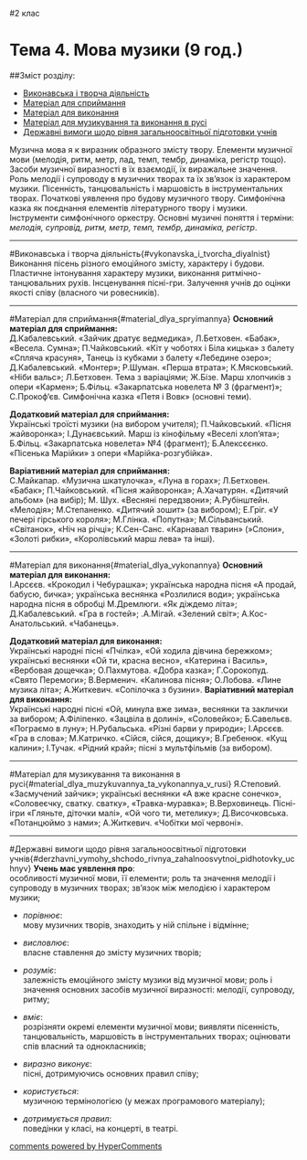 <div id="hypercomments_widget" class="js-hypercomments-widget invisible"></div>

#2 клас 

Тема 4.  Мова музики  (9 год.)
============================================= 

##Зміст розділу:

*	[Виконавська і творча діяльність](#vykonavska_i_tvorcha_diyalnist)
*	[Матеріал для сприймання](#material_dlya_spryimannya)
*	[Матеріал для  виконання](#material_dlya_vykonannya)
*	[Матеріал для музикування та виконання в русі](#material_dlya_muzykuvannya_ta_vykonannya_v_rusi)
*	[Державні вимоги щодо рівня загальноосвітньої підготовки учнів](#derzhavni_vymohy_shchodo_rivnya_zahalnoosvytnoi_pidhotovky_uchnyv)


Музична мова я к виразник образного змісту твору. Елементи музичної мови (мелодія, ритм, метр, лад, темп, тембр, динаміка, регістр тощо). Засоби музичної виразності в їх взаємодії, їх виражальне значення. Роль мелодії і супроводу в музичних творах та їх зв’язок із характером музики. Пісенність, танцювальність і маршовість в інструментальних  творах. Початкові уявлення про будову музичного твору. Симфонічна казка як поєднання елементів літературного твору і музики. Інструменти симфонічного оркестру. Основні музичні поняття і терміни: *мелодія, супровід, ритм, метр, темп, тембр, динаміка, регістр*.
<hr>

#Виконавська і творча діяльність{#vykonavska_i_tvorcha_diyalnist}
Виконання пісень різного емоційного змісту, характеру і будови. Пластичне інтонування характеру музики, виконання ритмічно-танцювальних рухів. Інсценування пісні-гри. Залучення учнів до оцінки якості співу (власного чи ровесників). 
<hr>

#Матеріал для сприймання{#material_dlya_spryimannya}
**Основний матеріал для сприймання:**<br>Д.Кабалевський. «Зайчик дратує ведмедика»,   Л.Бетховен. «Бабак», «Весела. Сумна»; П.Чайковський. «Кіт у чоботях і Біла кицька» з балету «Спляча красуня», Танець із кубками з балету «Лебедине озеро»; Д.Кабалевський. «Монтер»; Р.Шуман. «Перша втрата»; К.Мясковський. «Ніби вальс»; Л.Бетховен. Тема з варіаціями; Ж.Бізе. Марш хлопчиків з опери «Кармен»; Б.Фільц. «Закарпатська новелета № 3 (фрагмент)»; С.Прокоф‘єв. Симфонічна казка «Петя і Вовк» (основні  теми). 

**Додатковий матеріал для сприймання:**<br>Українські троїсті музики (на вибором учителя); П.Чайковський. «Пісня жайворонка»; І.Дунаєвський. Марш із кінофільму «Веселі хлоп’ята»; Б.Фільц. «Закарпатська новелета» №4 (фрагмент); Б.Алексєєнко. «Пісенька Марійки» з опери «Марійка-розгубійка». 

**Варіативний матеріал для сприймання:**<br>С.Майкапар. «Музична шкатулочка», «Луна в горах»; Л.Бетховен. «Бабак»; П.Чайковський. «Пісня жайворонка»; А.Хачатурян. «Дитячий альбом» (на вибір); М. Шух. «Весняні передзвони»; А.Рубінштейн. «Мелодія»; М.Степаненко. «Дитячий зошит» (за вибором);  Е.Гріг. «У печері гірського короля»; М.Глінка. «Попутна»; М.Сільванський. «Світанок», «Ніч на річці»; К.Сен-Санс. «Карнавал тварин» (»Слони», «Золоті рибки», «Королівський марш лева» та інші). 
<hr>

#Матеріал для  виконання{#material_dlya_vykonannya}
**Основний матеріал для виконання:**<br>І.Арсєєв. «Крокодил і Чебурашка»; українська народна пісня «А продай, бабусю, бичка»; українська веснянка «Розлилися води»; українська народна пісня в обробці М.Дремлюги. «Як діждемо літа»; Д.Кабалевський. «Гра в гостей»; .А.Мігай. «Зелений світ»; А.Кос-Анатольський. «Чабанець». 

**Додатковий матеріал для виконання:**<br>Українські народні пісні «Пчілка», «Ой ходила дівчина бережком»; українські веснянки «Ой ти, красна весно», «Катерина і Василь», «Вербовая дощечка»;   О.Пахмутова. «Добра казка»; Г.Сорокопуд. «Свято Перемоги»; В.Верменич. «Калинова  пісня»; О.Лобова. «Лине музика літа»; А.Житкевич. «Сопілочка з бузини». 
**Варіативний матеріал для виконання:**<br>Українські народні пісні «Ой, минула вже зима», веснянки та заклички за вибором; А.Філіпенко. «Зацвіла в долині», «Соловейко»; Б.Савельєв. «Пограємо в луну»; Н.Рубальська. «Різні барви у природи»; І.Арсєєв. «Гра в слова»; М.Катричко. «Сійся, сійся, дощику»; В.Гребенюк. «Кущ калини»; І.Тучак. «Рідний край»; пісні з мультфільмів (за вибором). 
<hr>

#Матеріал для музикування  та  виконання в русі{#material_dlya_muzykuvannya_ta_vykonannya_v_rusi}
Я.Степовий. «Засмучений зайчик»; українські веснянки «А вже красне сонечко», «Соловеєчку, сватку. сватку», «Травка-муравка»; В.Верховинець. Пісні-ігри «Гляньте, діточки малі», «Ой чого ти, метелику»;  Д.Височковська. «Потанцюймо з нами»; А.Житкевич. «Чобітки мої червоні».
<hr>

#Державні вимоги  щодо рівня загальноосвітньої підготовки учнів{#derzhavni_vymohy_shchodo_rivnya_zahalnoosvytnoi_pidhotovky_uchnyv}
**Учень має уявлення про**:<br>особливості музичної мови, її елементи; роль та значення мелодії і супроводу в музичних творах; зв’язок між мелодією і характером музики;

*	*порівнює*:<br>мову музичних творів, знаходить у ній спільне і відмінне;

*	*висловлює*:<br>власне ставлення до змісту музичних творів;

*	*розуміє*:<br>залежність емоційного змісту музики від музичної мови;
роль і значення основних засобів  музичної виразності: мелодії, супроводу, ритму;

*	*вміє*:<br>розрізняти окремі елементи музичної мови; виявляти пісенність, танцювальність, маршовість в інструментальних творах; оцінювати спів власний  та однокласників;

*	*виразно виконує*:<br>пісні, дотримуючись основних правил співу;

*	*користується*:<br>музичною термінологією (у межах програмового матеріалу);

*	*дотримується  правил*:<br>поведінки у класі, на концерті, в театрі.



<div class="js-hypercomments-container">
    <a href="http://hypercomments.com" class="hc-link" title="comments widget">comments powered by HyperComments</a>
</div>